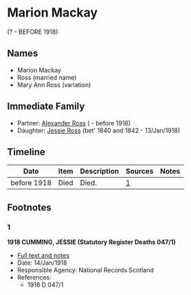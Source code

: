 ﻿---
layout: person
subject_key: i78930004
permalink: /people/i78930004
---

# Marion Mackay
(? - BEFORE 1918)

## Names

* Marion Mackay
* Ross (married name)
* Mary Ann Ross (variation)

## Immediate Family

* Partner: [Alexander Ross](./@81387900@-alexander-ross-b-d1918.md) ( - before 1918)
* Daughter: [Jessie Ross](./@60546968@-jessie-ross-b1840~1842-d1918-1-13.md) (bet' 1840 and 1842 - 13/Jan/1918)

## Timeline

Date | Item | Description | Sources | Notes
---|---|---|---|---
before 1918 | Died | Died. | [1](#1) | 

## Footnotes

### 1

**1918 CUMMING, JESSIE (Statutory Register Deaths 047/1)**

* [Full text and notes](../sources/@22662480@-1918-cumming,-jessie-statutory-register-deaths-047-1-.md)
* Date: 14/Jan/1918
* Responsible Agency: National Records Scotland
* References: 
  * 1918 D 047/1

